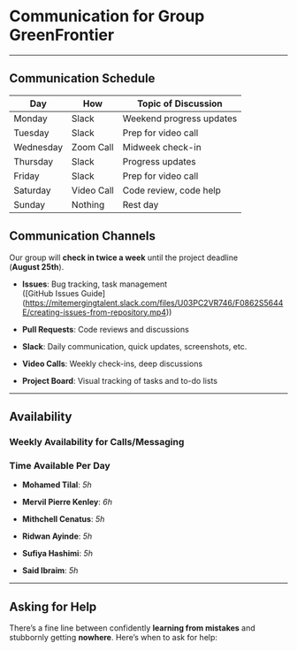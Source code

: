 <!--
  This template is for inspiration—feel free to change it however you like!

  Careful! Be sure to protect your privacy when filling out this document.
  Everything you write here will be public, so share only what you're
  comfortable sharing online.
  You can share the rest in confidence with your group by another channel.
-->

# Communication for Group GreenFrontier

---

## Communication Schedule

<!-- markdownlint-disable MD013 -->
| Day       | How         | Topic of Discussion         |
|-----------|-------------|-----------------------------|
| Monday    | Slack       | Weekend progress updates    |
| Tuesday   | Slack       | Prep for video call         |
| Wednesday | Zoom Call   | Midweek check-in            |
| Thursday  | Slack       | Progress updates            |
| Friday    | Slack       | Prep for video call         |
| Saturday  | Video Call  | Code review, code help      |
| Sunday    | Nothing     | Rest day                    |
<!-- markdownlint-enable MD013 -->

## Communication Channels

Our group will **check in twice a week** until the project deadline  
(**August 25th**).

- **Issues**: Bug tracking, task management  
  ([GitHub Issues Guide]  
  (<https://mitemergingtalent.slack.com/files/U03PC2VR746/F0862S5644E/creating-issues-from-repository.mp4>))

- **Pull Requests**: Code reviews and discussions

- **Slack**: Daily communication, quick updates, screenshots, etc.

- **Video Calls**: Weekly check-ins, deep discussions

- **Project Board**: Visual tracking of tasks and to-do lists

---

## Availability

### Weekly Availability for Calls/Messaging

### Time Available Per Day

- **Mohamed Tilal**: _5h_

- **Mervil Pierre Kenley**: _6h_

- **Mithchell Cenatus**: _5h_

- **Ridwan Ayinde**: _5h_

- **Sufiya Hashimi**: _5h_

- **Said Ibraim**: _5h_

---

## Asking for Help

There’s a fine line between confidently **learning from mistakes** and stubbornly
getting **nowhere**. Here’s when to ask for help:
